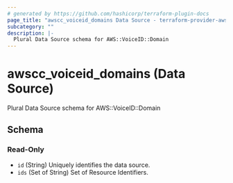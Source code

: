 ```yaml
---
# generated by https://github.com/hashicorp/terraform-plugin-docs
page_title: "awscc_voiceid_domains Data Source - terraform-provider-awscc"
subcategory: ""
description: |-
  Plural Data Source schema for AWS::VoiceID::Domain
---
```


# awscc_voiceid_domains (Data Source)

Plural Data Source schema for AWS::VoiceID::Domain



<!-- schema generated by tfplugindocs -->
## Schema

### Read-Only

- `id` (String) Uniquely identifies the data source.
- `ids` (Set of String) Set of Resource Identifiers.



